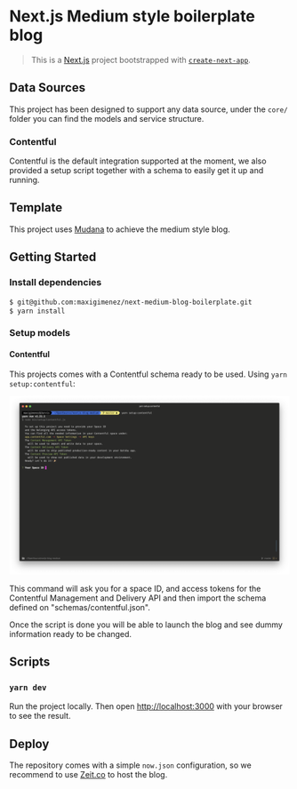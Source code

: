 # Next.js Medium style boilerplate blog

> This is a [Next.js](https://nextjs.org/) project bootstrapped with [`create-next-app`](https://github.com/zeit/next.js/tree/canary/packages/create-next-app).

## Data Sources

This project has been designed to support any data source, under the `core/` folder you can find the models and service structure.

### Contentful

Contentful is the default integration supported at the moment, we also provided a setup script together with a schema to easily get it up and running.

## Template

This project uses [Mudana](https://www.wowthemes.net/mundana-free-html-bootstrap-template/) to achieve the medium style blog.

## Getting Started

### Install dependencies

```
$ git@github.com:maxigimenez/next-medium-blog-boilerplate.git
$ yarn install
```

### Setup models

#### Contentful

This projects comes with a Contentful schema ready to be used. Using `yarn setup:contentful`:

![](./docs/setup-contentful.png)

This command will ask you for a space ID, and access tokens for the Contentful Management and Delivery API and then import the schema defined on "schemas/contentful.json".

Once the script is done you will be able to launch the blog and see dummy information ready to be changed.

## Scripts

### `yarn dev`

Run the project locally. Then open [http://localhost:3000](http://localhost:3000) with your browser to see the result.

## Deploy

The repository comes with a simple `now.json` configuration, so we recommend to use [Zeit.co](https://zeit.co) to host the blog.

